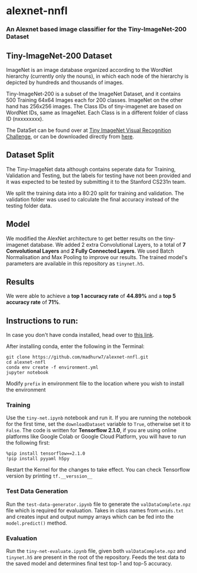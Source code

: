 # alexnet-nnfl
### An Alexnet based image classifier for the Tiny-ImageNet-200 Dataset

## Tiny-ImageNet-200 Dataset
ImageNet is an image database organized according to the WordNet hierarchy (currently only the nouns), in which each node of the hierarchy is depicted by hundreds and thousands of images. 

Tiny-ImageNet-200 is a subset of the ImageNet Dataset, and it contains 500 Training 64x64 Images each for 200 classes. ImageNet on the other hand has 256x256 images. The Class IDs of tiny-imagenet are based on WordNet IDs, same as ImageNet. Each Class is in a different folder of class ID (nxxxxxxxx).

The DataSet can be found over at [Tiny ImageNet Visual Recognition Challenge](https://tiny-imagenet.herokuapp.com/), or can be downloaded directly from [here](http://cs231n.stanford.edu/tiny-imagenet-200.zip).

## Dataset Split
The Tiny-ImageNet data although contains seperate data for Training, Validation and Testing, but the labels for testing have not been provided and it was expected to be tested by submitting it to the Stanford CS231n team. 

We split the training data into a 80:20 split for training and validation. The validation folder was used to calculate the final accuracy instead of the testing folder data. 

## Model
We modified the AlexNet architecture to get better results on the tiny-imagenet database. We added 2 extra Convolutional Layers, to a total of **7 Convolutional Layers** and **2 Fully Connected Layers**. We used Batch Normalisation and Max Pooling to improve our results. The trained model's parameters are available in this repository as `tinynet.h5`.

## Results
We were able to achieve a **top 1 accuracy rate** of **44.89%** and a **top 5 accuracy rate** of **71%**.

## Instructions to run:
In case you don't have conda installed, head over to [this link](https://docs.conda.io/projects/conda/en/latest/user-guide/install/index.html).

After installing conda, enter the following in the Terminal:

```
git clone https://github.com/madhurw7/alexnet-nnfl.git
cd alexnet-nnfl
conda env create -f environment.yml
jupyter notebook
```

Modify `prefix` in environment file to the location where you wish to install the environment

### Training
Use the `tiny-net.ipynb` notebook and run it.
If you are running the notebook for the first time, set the `downloadDataset` variable to `True`, otherwise set it to `False`. The code is written for **Tensorflow 2.1.0**, if you are using online platforms like Google Colab or Google Cloud Platform, you will have to run the following first:

```
%pip install tensorflow==2.1.0
!pip install pyyaml h5py
```

Restart the Kernel for the changes to take effect. You can check Tensorflow version by printing `tf.__verssion__`

### Test Data Generation
Run the `test-data-generator.ipynb` file to generate the `valDataComplete.npz` file which is required for evaluation. Takes in class names from `wnids.txt` and creates input and output numpy arrays which can be fed into the `model.predict()` method.

### Evaluation
Run the `tiny-net-evaluate.ipynb` file, given both `valDataComplete.npz` and `tinynet.h5` are present in the root of the repository. Feeds the test data to the saved model and determines final test top-1 and top-5 accuracy.